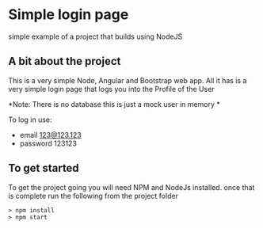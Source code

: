 # Simple login page
simple example of a project that builds using NodeJS

## A bit about the project
This is a very simple Node, Angular and Bootstrap web app. All it has is a very simple login page that logs you into the Profile of the User

*Note: There is no database this is just a mock user in memory *

To log in use:
* email 123@123.123
* password 123123

## To get started
To get the project going you will need NPM and NodeJs installed. once that is complete run the following from the project folder
````
> npm install
> npm start
````
